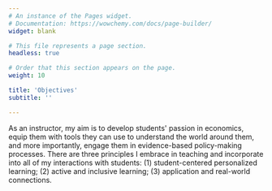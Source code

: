 ```yaml
---
# An instance of the Pages widget.
# Documentation: https://wowchemy.com/docs/page-builder/
widget: blank

# This file represents a page section.
headless: true

# Order that this section appears on the page.
weight: 10

title: 'Objectives'
subtitle: ''

---
```


As an instructor, my aim is to develop students' passion in economics, equip them with tools they can use to understand the world around them, and more importantly, engage them in evidence-based policy-making processes. There are three principles I embrace in teaching and incorporate into all of my interactions with students: (1) student-centered personalized learning; (2) active and inclusive learning; (3) application and real-world connections. 

